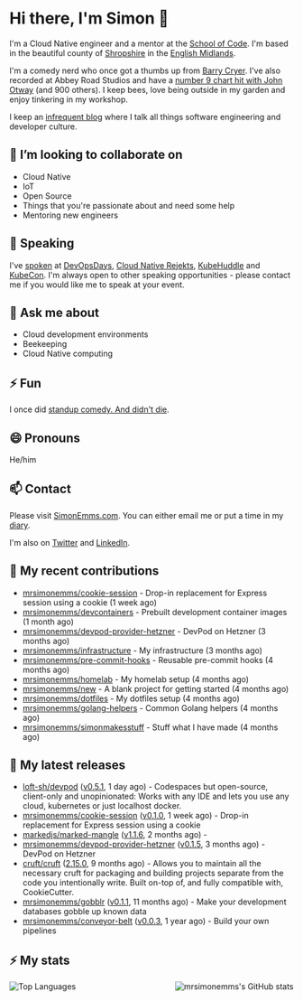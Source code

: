 # Hi there, I'm Simon 👋

I'm a Cloud Native engineer and a mentor at the [School of Code](https://www.schoolofcode.co.uk).
I'm based in the beautiful county of [Shropshire](https://en.wikipedia.org/wiki/Shropshire)
in the [English Midlands](https://en.wikipedia.org/wiki/Midlands).

I'm a comedy nerd who once got a thumbs up from [Barry Cryer](https://en.wikipedia.org/wiki/Barry_Cryer).
I've also recorded at Abbey Road Studios and have a [number 9 chart hit with John
Otway](https://www.youtube.com/watch?v=3BwOyVIlupg&ab_channel=JohnOtway) (and 900
others). I keep bees, love being outside in my garden and enjoy tinkering in my
workshop.

I keep an [infrequent blog](https://www.simonemms.com/blog) where I talk all
things software engineering and developer culture.

## 👯 I’m looking to collaborate on

- Cloud Native
- IoT
- Open Source
- Things that you're passionate about and need some help
- Mentoring new engineers

## 🎤 Speaking

I've [spoken](https://www.simonemms.com/speaking) at [DevOpsDays](https://devopsdays.org/),
[Cloud Native Rejekts](https://cloud-native.rejekts.io/), [KubeHuddle](https://kubehuddle.com)
and [KubeCon](https://www.cncf.io/kubecon-cloudnativecon-events/). I'm always
open to other speaking opportunities - please contact me if you would like me to
speak at your event.

## 💬 Ask me about

- Cloud development environments
- Beekeeping
- Cloud Native computing

## ⚡ Fun

I once did [standup comedy. And didn't die](https://www.youtube.com/watch?v=iy1EvJXH2ks&ab_channel=SimonEmms).

## 😄 Pronouns

He/him

## 📫 Contact

Please visit [SimonEmms.com](https://www.simonemms.com). You can either email me
or put a time in my [diary](https://diary.simonemms.com).

I'm also on [Twitter](https://twitter/theshroppiebeek) and [LinkedIn](https://www.linkedin.com/in/simonemms).

## 👷 My recent contributions
- [mrsimonemms/cookie-session](https://github.com/mrsimonemms/cookie-session) - Drop-in replacement for Express session using a cookie
  (1 week ago)
- [mrsimonemms/devcontainers](https://github.com/mrsimonemms/devcontainers) - Prebuilt development container images
  (1 month ago)
- [mrsimonemms/devpod-provider-hetzner](https://github.com/mrsimonemms/devpod-provider-hetzner) - DevPod on Hetzner
  (3 months ago)
- [mrsimonemms/infrastructure](https://github.com/mrsimonemms/infrastructure) - My infrastructure
  (3 months ago)
- [mrsimonemms/pre-commit-hooks](https://github.com/mrsimonemms/pre-commit-hooks) - Reusable pre-commit hooks
  (4 months ago)
- [mrsimonemms/homelab](https://github.com/mrsimonemms/homelab) - My homelab setup
  (4 months ago)
- [mrsimonemms/new](https://github.com/mrsimonemms/new) - A blank project for getting started
  (4 months ago)
- [mrsimonemms/dotfiles](https://github.com/mrsimonemms/dotfiles) - My dotfiles setup
  (4 months ago)
- [mrsimonemms/golang-helpers](https://github.com/mrsimonemms/golang-helpers) - Common Golang helpers
  (4 months ago)
- [mrsimonemms/simonmakesstuff](https://github.com/mrsimonemms/simonmakesstuff) - Stuff what I have made
  (4 months ago)

## 🔭 My latest releases
- [loft-sh/devpod](https://github.com/loft-sh/devpod) ([v0.5.1](https://github.com/loft-sh/devpod/releases/tag/v0.5.1),
  1 day ago) - Codespaces but open-source, client-only and unopinionated: Works with any IDE and lets you use any cloud, kubernetes or just localhost docker.
- [mrsimonemms/cookie-session](https://github.com/mrsimonemms/cookie-session) ([v0.1.0](https://github.com/mrsimonemms/cookie-session/releases/tag/v0.1.0),
  1 week ago) - Drop-in replacement for Express session using a cookie
- [markedjs/marked-mangle](https://github.com/markedjs/marked-mangle) ([v1.1.6](https://github.com/markedjs/marked-mangle/releases/tag/v1.1.6),
  2 months ago) - 
- [mrsimonemms/devpod-provider-hetzner](https://github.com/mrsimonemms/devpod-provider-hetzner) ([v0.1.5](https://github.com/mrsimonemms/devpod-provider-hetzner/releases/tag/v0.1.5),
  3 months ago) - DevPod on Hetzner
- [cruft/cruft](https://github.com/cruft/cruft) ([2.15.0](https://github.com/cruft/cruft/releases/tag/2.15.0),
  9 months ago) - Allows you to maintain all the necessary cruft for packaging and building projects separate from the code you intentionally write. Built on-top of, and fully compatible with, CookieCutter.
- [mrsimonemms/gobblr](https://github.com/mrsimonemms/gobblr) ([v0.1.1](https://github.com/mrsimonemms/gobblr/releases/tag/v0.1.1),
  11 months ago) - Make your development databases gobble up known data
- [mrsimonemms/conveyor-belt](https://github.com/mrsimonemms/conveyor-belt) ([v0.0.3](https://github.com/mrsimonemms/conveyor-belt/releases/tag/v0.0.3),
  1 year ago) - Build your own pipelines

## ⚡ My stats

<img
  align="right"
  alt="mrsimonemms's GitHub stats"
  src="https://github-readme-stats.vercel.app/api?username=mrsimonemms&count_private=1&show_icons=true&"
  />

![Top Languages](https://github-readme-stats.vercel.app/api/top-langs/?username=mrsimonemms)

